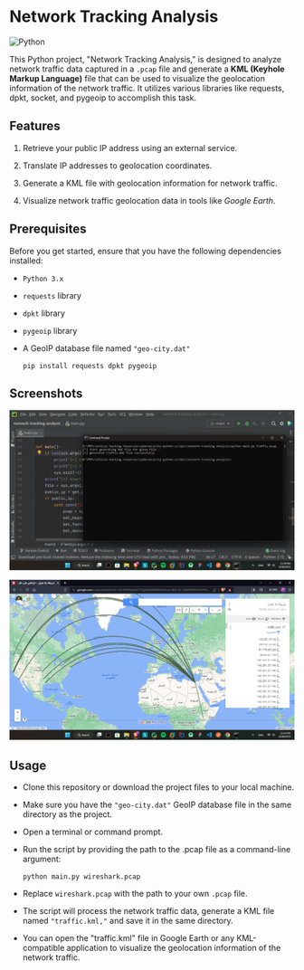 # Network Tracking Analysis
![Python](https://img.shields.io/badge/python-3670A0?style=for-the-badge&logo=python&logoColor=ffdd54)

This Python project, "Network Tracking Analysis," is designed to analyze network traffic data captured in a `.pcap` file and generate a **KML (Keyhole Markup Language)** file that can be used to visualize the geolocation information of the network traffic. It utilizes various libraries like requests, dpkt, socket, and pygeoip to accomplish this task.

## Features
1. Retrieve your public IP address using an external service.

2. Translate IP addresses to geolocation coordinates.

3. Generate a KML file with geolocation information for network traffic.

4. Visualize network traffic geolocation data in tools like *Google Earth*.

## Prerequisites
Before you get started, ensure that you have the following dependencies installed:

- `Python 3.x`
- `requests` library
- `dpkt` library
- `pygeoip` library
- A GeoIP database file named `"geo-city.dat"`

    ```commandline
    pip install requests dpkt pygeoip
    ```

## Screenshots
![](screenshots\Screenshot_2023-09-28_233923.png)

![](screenshots\Screenshot_2023-09-28_234009.png)


## Usage
- Clone this repository or download the project files to your local machine.

- Make sure you have the `"geo-city.dat"` GeoIP database file in the same directory as the project.

- Open a terminal or command prompt.

- Run the script by providing the path to the .pcap file as a command-line argument:

    ```commandline
    python main.py wireshark.pcap
    ```

- Replace `wireshark.pcap` with the path to your own `.pcap` file.

- The script will process the network traffic data, generate a KML file named `"traffic.kml,"` and save it in the same directory.

- You can open the "traffic.kml" file in Google Earth or any KML-compatible application to visualize the geolocation information of the network traffic.
